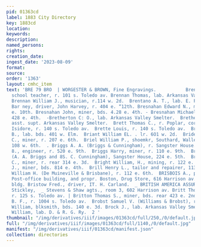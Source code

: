 ```yaml
---
pid: 01363cd
label: 1883 City Directory
key: 1883cd
location: 
keywords: 
description: 
named_persons: 
rights: 
creation_date: 
ingest_date: '2023-08-09'
format: 
source: 
order: '1363'
layout: cmhc_item
text: 'BRE 79 BRO  | WORGESTER & BROWN, Fine Engravings.           Brennan Mollie,
  school teacher, r. 101 s. Toledo av. Brennan Thomas, lab. Arkansas Valley Smelter.
  Brennan William J., musician, r.114 w. 2d.  Brentano A. T., lab. E. F. Meade.  Brentano
  Bar ney, driver, John Harvey, r. 404 e. “12th. Bresnahan Edward N., miner, r. 218
  e. 10th. Bresnahan John, miner, bds. 4.28 e. 4th. - Bresnahan Michael, miner, bds.
  428 e. 4th.  -Bretherton C: O., lab. Arkansas Valley Smelter.  Bretherton S. E.,
  asst. supt. Arkansas Valley Smelter.  Brett Thomas C., r. Poplar, cor. 6th.  Brette
  Isidore, r. 140 s. Toledo av.  Brette Louis, r. 140 s. Toledo av.  Brewer Robert
  B., lab. bds. 401 w. Elm.  Briant William EL. . lr. 6O1 w. 2d.  Bridenthall Henry
  C., miner, r. 207 e. 6th.  Briel William P., shoemkr, Southard, Waller & Reed, r.
  108 w. 6th.  . Briggs A. A. (Briggs & Cunningham), r. Sangster House.  Briggs Enos
  8., engineer, r. 520 e. 9th.  Briggs Harry, miner, r. 110 e. 9th.  Briggs & Cunningham
  (A. A. Briggs and 8S. C. Cunningham), Sangster House, 224 e. 5th.  Bright William
  C., miner, r. rear 314 e. 3d.  Bright William, H., mining, r. 122 e. 4th.  Brighton
  J., miner, bds. 814 e. 4th.  Brill Henry L., tailor and repairer, 113 e. 4th.  Brisbane
  William H. (De Muineville & Brisbane), r. 112 e. 6th.  BRISBOIS A., photographer,
  Post-office building, and propr. Boston, Drug Store, 616 Harrison av.,r. P. oO.
  bldg. Bristow Fred., driver, IT. H. Carland.  _ BRITISH AMERICA ASSURANCE CO., Toronto;
  Stickley,  _ Stevens & Shaw agts., room 3, 602 Harrison av. Britt Thomas F., miner,
  r. 125 s. Toledo av. | Britton Thomas S., miner, bds. rear 423 e. 2nd. Broaddus
  B. F., r. 1004 s. Toledo av.  Brobst Samuel V. (Williams & Brobst), r. 210 w. 6th.  Broch
  William, blksmith, bds. 140 e. 3d. Brock J., lab. Arkansas Valley Smelter. Brockler
  William, lab. D. & R. G. Ry.  2 '
thumbnail: "/img/derivatives/iiif/images/01363cd/full/250,/0/default.jpg"
full: "/img/derivatives/iiif/images/01363cd/full/1140,/0/default.jpg"
manifest: "/img/derivatives/iiif/01363cd/manifest.json"
collection: directories
---
```

